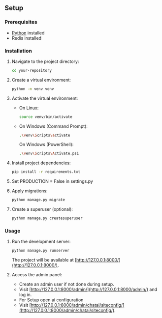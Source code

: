 
## Setup

### Prerequisites

- [Python](https://www.python.org/) installed
- Redis installed

### Installation

1. Navigate to the project directory:

    ```bash
    cd your-repository
    ```

2. Create a virtual environment:

    ```bash
    python -m venv venv
    ```

3. Activate the virtual environment:

    - On Linux:

        ```bash
        source venv/bin/activate
        ```

    - On Windows (Command Prompt):

        ```bash
        .\venv\Scripts\activate
        ```

        On Windows (PowerShell):

        ```bash
        .\venv\Scripts\Activate.ps1
        ```

4. Install project dependencies:

    ```bash
    pip install -r requirements.txt
    ```
5. Set PRODUCTION = False in settings.py

6. Apply migrations:

    ```bash
    python manage.py migrate
    ```

7. Create a superuser (optional):

    ```bash
    python manage.py createsuperuser
    ```

### Usage

1. Run the development server:

    ```bash
    python manage.py runserver
    ```

    The project will be available at [http://127.0.0.1:8000/](http://127.0.0.1:8000/).

2. Access the admin panel:

    - Create an admin user if not done during setup.
    - Visit [http://127.0.0.1:8000/admin/](http://127.0.0.1:8000/admin/) and log in.
    - For Setup open ai configuration
    - Visit [http://127.0.0.1:8000/admin/chatai/siteconfig/](http://127.0.0.1:8000/admin/chatai/siteconfig/).

